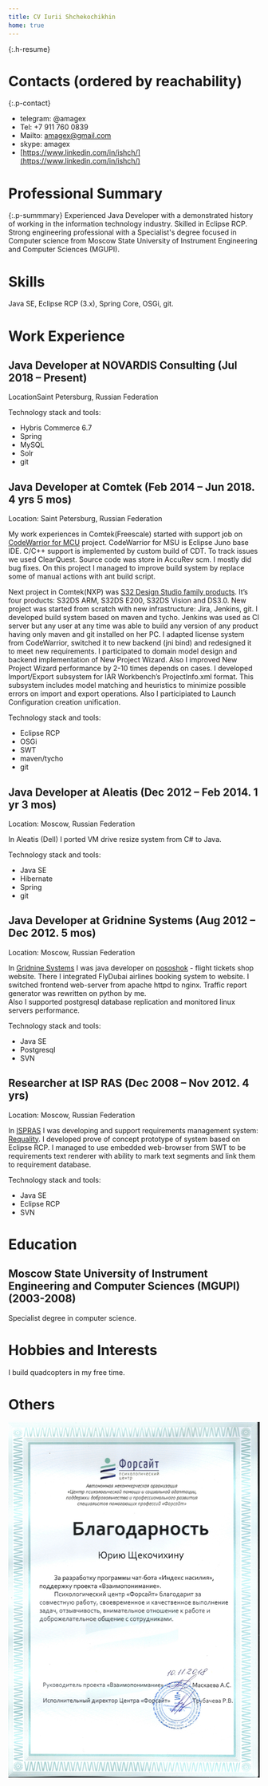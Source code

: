 ```yaml
---
title: CV Iurii Shchekochikhin
home: true
---
```


{:.h-resume}

# Contacts (ordered by reachability)
{:.p-contact}
* telegram: @amagex
* Tel: +7 911 760 0839
* Mailto: amagex@gmail.com
* skype: amagex
* [https://www.linkedin.com/in/ishch/](https://www.linkedin.com/in/ishch/)

# Professional Summary
{:.p-summmary}
Experienced Java Developer with a demonstrated history of working in the information technology industry. Skilled in Eclipse RCP. Strong engineering professional with a Specialist's degree focused in Computer science from Moscow State University of Instrument Engineering and Computer Sciences (MGUPI).

# Skills

Java SE, Eclipse RCP (3.x), Spring Core, OSGi, git.

# Work Experience

## Java Developer at NOVARDIS Consulting (Jul 2018 – Present)

LocationSaint Petersburg, Russian Federation

Technology stack and tools:
* Hybris Commerce 6.7
* Spring
* MySQL
* Solr
* git

## Java Developer at Comtek (Feb 2014 – Jun 2018. 4 yrs 5 mos)

Location: Saint Petersburg, Russian Federation

My work experiences in Comtek(Freescale) started with support job on [CodeWarrior for MCU](https://www.nxp.com/support/developer-resources/software-development-tools/codewarrior-development-tools/codewarrior-legacy/codewarrior-development-studios/codewarrior-for-microcontrollers/codewarrior-for-mcus-eclipse-ide-coldfire-56800-e-dsc-kinetis-qorivva-56xx-rs08-s08-s12z-v11.0:CW-MCU10) project. CodeWarrior for MSU is Eclipse Juno base IDE. C/C++ support is implemented by custom build of CDT. To track issues we used ClearQuest. Source code was store in AccuRev scm. I mostly did bug fixes. On this project I managed to improve build system by replace some of manual actions with ant build script.

Next project in Comtek(NXP) was [S32 Design Studio family products]( http://www.nxp.com/products/microcontrollers-and-processors/arm-processors/s32-arm-processors-microcontrollers/s32-design-studio-ide:S32DS). It’s four products: S32DS ARM, S32DS E200, S32DS Vision and DS3.0. New project was started from scratch with new infrastructure: Jira, Jenkins, git. I developed build system based on maven and tycho. Jenkins was used as CI server but any user at any time was able to build any version of any product having only maven and git installed on her PC.
I adapted license system from CodeWarrior, switched it to new backend (jni bind) and redesigned it to meet new requirements. I participated to domain model design and backend implementation of New Project Wizard. Also I improved New Project Wizard performance by 2-10 times depends on cases.
I developed Import/Export subsystem for IAR Workbench’s ProjectInfo.xml format. This subsystem includes model matching and heuristics to minimize possible errors on import and export operations.
Also I participiated to Launch Configuration creation unification.

Technology stack and tools:
* Eclipse RCP
* OSGi
* SWT
* maven/tycho
* git


## Java Developer at Aleatis (Dec 2012 – Feb 2014. 1 yr 3 mos)

Location: Moscow, Russian Federation

In Aleatis (Dell) I ported VM drive resize system from C# to Java.

Technology stack and tools:

* Java SE
* Hibernate
* Spring
* git


## Java Developer at Gridnine Systems (Aug 2012 – Dec 2012. 5 mos)

Location: Moscow, Russian Federation

In [Gridnine Systems](https://www.gridnine.com/) I was java developer on [pososhok](http://pososhok.ru/) -
flight tickets shop website. There I integrated FlyDubai airlines booking system to website. I switched frontend web-server from apache httpd to nginx. Traffic report generator was rewritten on python by me.  
Also I supported postgresql database replication and monitored linux servers performance.

Technology stack and tools:

* Java SE
* Postgresql
* SVN

## Researcher at ISP RAS (Dec 2008 – Nov 2012. 4 yrs)

Location: Moscow, Russian Federation

In [ISPRAS](http://www.ispras.ru/en/) I was developing and support requirements management system: [Requality](http://requality.org/en/).
I developed prove of concept prototype of system based on Eclipse RCP.
I managed to use embedded web-browser from SWT to be requirements text renderer
with ability to mark text segments and link them to requirement database.   

Technology stack and tools:
* Java SE
* Eclipse RCP
* SVN

# Education

## Moscow State University of Instrument Engineering and Computer Sciences (MGUPI) (2003-2008)

Specialist degree in computer science.

# Hobbies and Interests

I build quadcopters in my free time.


# Others

![Thanks from Forsite](/assets/img/forsite.thx.jpg)
